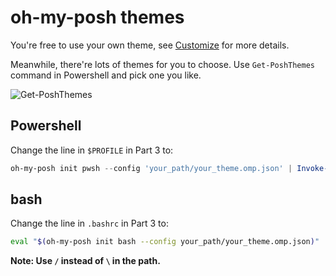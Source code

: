 # oh-my-posh themes

You're free to use your own theme, see [Customize](https://ohmyposh.dev/docs/installation/customize) for more details.

Meanwhile, there're lots of themes for you to choose. Use `Get-PoshThemes` command in Powershell and pick one you like.

![Get-PoshThemes](../../pic/Get-PoshThemes.jpg)

## Powershell

Change the line in `$PROFILE` in Part 3 to:

```powershell
oh-my-posh init pwsh --config 'your_path/your_theme.omp.json' | Invoke-Expression
```

## bash

Change the line in `.bashrc` in Part 3 to:

```bash
eval "$(oh-my-posh init bash --config your_path/your_theme.omp.json)"
```

**Note: Use `/` instead of `\` in the path.**
